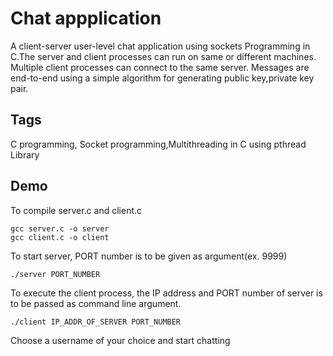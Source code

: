 # Chat appplication

A client-server user-level chat application using sockets Programming in C.The server and client processes can run on same or different machines. Multiple client processes can connect to the same server. Messages are end-to-end using a simple algorithm for generating public key,private key pair.

## Tags
C programming, Socket programming,Multithreading in C using pthread Library
## Demo

To compile server.c and client.c
<br/>

```
gcc server.c -o server
gcc client.c -o client
```

To start server, PORT number is to be given as argument(ex. 9999)

```
./server PORT_NUMBER
````

To execute the client process, the IP address and PORT number of server is to be passed as command line argument.
```
./client IP_ADDR_OF_SERVER PORT_NUMBER
```

Choose a username of your choice and start chatting
